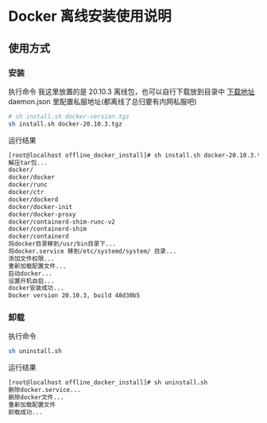 # Docker 离线安装使用说明

## 使用方式

### 安装

执行命令
我这里放置的是 20.10.3 离线包，也可以自行下载放到目录中
[下载地址](https://download.docker.com/linux/static/stable/)
daemon.json 里配置私服地址(都离线了总归要有内网私服吧)

```bash
# sh install.sh docker-version.tgz
sh install.sh docker-20.10.3.tgz
```

运行结果

```bash
[root@localhost offline_docker_install]# sh install.sh docker-20.10.3.tgz
解压tar包...
docker/
docker/docker
docker/runc
docker/ctr
docker/dockerd
docker/docker-init
docker/docker-proxy
docker/containerd-shim-runc-v2
docker/containerd-shim
docker/containerd
将docker目录移到/usr/bin目录下...
将docker.service 移到/etc/systemd/system/ 目录...
添加文件权限...
重新加载配置文件...
启动docker...
设置开机自启...
docker安装成功...
Docker version 20.10.3, build 48d30b5
```

### 卸载

执行命令

```bash
sh uninstall.sh
```

运行结果

```bash
[root@localhost offline_docker_install]# sh uninstall.sh 
删除docker.service...
删除docker文件...
重新加载配置文件
卸载成功...
```
